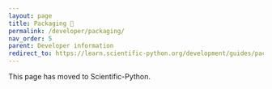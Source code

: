 ```yaml
---
layout: page
title: Packaging 🔗
permalink: /developer/packaging/
nav_order: 5
parent: Developer information
redirect_to: https://learn.scientific-python.org/development/guides/packaging-classic/
---
```


This page has moved to Scientific-Python.
